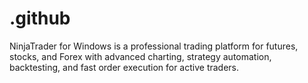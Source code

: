 # .github
NinjaTrader for Windows is a professional trading platform for futures, stocks, and Forex with advanced charting, strategy automation, backtesting, and fast order execution for active traders.
